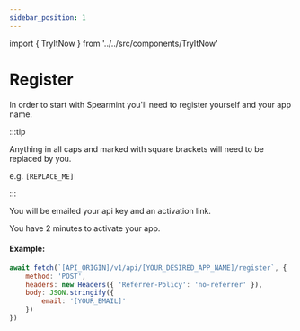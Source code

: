 ```yaml
---
sidebar_position: 1
---
```

import { TryItNow } from '../../src/components/TryItNow'

# Register

In order to start with Spearmint you'll need to register yourself and your app name.

:::tip

Anything in all caps and marked with square brackets will need to be replaced by you.

e.g. `[REPLACE_ME]`

:::

You will be emailed your api key and an activation link.

You have 2 minutes to activate your app.

#### Example:

```js
await fetch(`[API_ORIGIN]/v1/api/[YOUR_DESIRED_APP_NAME]/register`, {
	method: 'POST',
    headers: new Headers({ 'Referrer-Policy': 'no-referrer' }),
	body: JSON.stringify({
		email: '[YOUR_EMAIL]'
	})
})
```
<TryItNow />
